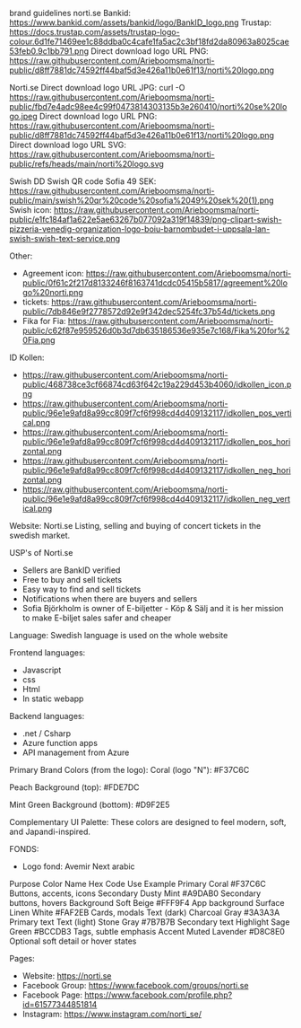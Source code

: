 brand guidelines norti.se
Bankid: https://www.bankid.com/assets/bankid/logo/BankID_logo.png 
Trustap: https://docs.trustap.com/assets/trustap-logo-colour.6d1fe71469ee1c88ddba0c4cafe1fa5ac2c3bf18fd2da80963a8025cae53feb0.9c1bb791.png 
Direct download logo URL PNG: https://raw.githubusercontent.com/Arieboomsma/norti-public/d8ff7881dc74592ff44baf5d3e426a11b0e61f13/norti%20logo.png

Norti.se
Direct download logo URL JPG: curl -O https://raw.githubusercontent.com/Arieboomsma/norti-public/fbd7e4adc98ee4c99f0473814303135b3e260410/norti%20se%20logo.jpeg
Direct download logo URL PNG: https://raw.githubusercontent.com/Arieboomsma/norti-public/d8ff7881dc74592ff44baf5d3e426a11b0e61f13/norti%20logo.png
Direct download logo URL SVG: https://raw.githubusercontent.com/Arieboomsma/norti-public/refs/heads/main/norti%20logo.svg

Swish
DD Swish QR code Sofia 49 SEK: https://raw.githubusercontent.com/Arieboomsma/norti-public/main/swish%20qr%20code%20sofia%2049%20sek%20(1).png 
Swish icon: https://raw.githubusercontent.com/Arieboomsma/norti-public/e1fc184af1a622e5ae63267b077092a319f14839/png-clipart-swish-pizzeria-venedig-organization-logo-boiu-barnombudet-i-uppsala-lan-swish-swish-text-service.png


Other:
- Agreement icon: https://raw.githubusercontent.com/Arieboomsma/norti-public/0f61c2f217d8133246f8163741dcdc05415b5817/agreement%20logo%20norti.png
- tickets: https://raw.githubusercontent.com/Arieboomsma/norti-public/7db846e9f2778572d92e9f342dec5254fc37b54d/tickets.png
- Fika for Fia: https://raw.githubusercontent.com/Arieboomsma/norti-public/c62f87e959526d0b3d7db635186536e935e7c168/Fika%20for%20Fia.png
 
 

ID Kollen: 
- https://raw.githubusercontent.com/Arieboomsma/norti-public/468738ce3cf66874cd63f642c19a229d453b4060/idkollen_icon.png
- https://raw.githubusercontent.com/Arieboomsma/norti-public/96e1e9afd8a99cc809f7cf6f998cd4d409132117/idkollen_pos_vertical.png
- https://raw.githubusercontent.com/Arieboomsma/norti-public/96e1e9afd8a99cc809f7cf6f998cd4d409132117/idkollen_pos_horizontal.png
- https://raw.githubusercontent.com/Arieboomsma/norti-public/96e1e9afd8a99cc809f7cf6f998cd4d409132117/idkollen_neg_horizontal.png 
- https://raw.githubusercontent.com/Arieboomsma/norti-public/96e1e9afd8a99cc809f7cf6f998cd4d409132117/idkollen_neg_vertical.png

Website: Norti.se
Listing, selling and buying of concert tickets in the swedish market.

USP's of Norti.se
- Sellers are BankID verified
- Free to buy and sell tickets
- Easy way to find and sell tickets
- Notifications when there are buyers and sellers
- Sofia Björkholm is owner of E-biljetter - Köp & Sälj and it is her mission to make E-biljet sales safer and cheaper


Language: Swedish language is used on the whole website

Frontend languages:
- Javascript
- css
- Html
- In static webapp

Backend languages:
- .net / Csharp
- Azure function apps
- API management from Azure

Primary Brand Colors (from the logo):
Coral (logo "N"): #F37C6C

Peach Background (top): #FDE7DC

Mint Green Background (bottom): #D9F2E5

Complementary UI Palette:
These colors are designed to feel modern, soft, and Japandi-inspired.

FONDS:
- Logo fond: Avemir Next arabic

Purpose	Color Name	Hex Code	Use Example
Primary	Coral	#F37C6C	Buttons, accents, icons
Secondary	Dusty Mint	#A9DAB0	Secondary buttons, hovers
Background	Soft Beige	#FFF9F4	App background
Surface	Linen White	#FAF2EB	Cards, modals
Text (dark)	Charcoal Gray	#3A3A3A	Primary text
Text (light)	Stone Gray	#7B7B7B	Secondary text
Highlight	Sage Green	#BCCDB3	Tags, subtle emphasis
Accent	Muted Lavender	#D8C8E0	Optional soft detail or hover states

Pages:
- Website: https://norti.se
- Facebook Group: https://www.facebook.com/groups/norti.se 
- Facebook Page: https://www.facebook.com/profile.php?id=61577344851814
- Instagram: https://www.instagram.com/norti_se/ 
